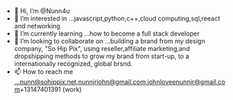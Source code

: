 - 👋 Hi, I’m @Nunn4u
- 👀 I’m interested in ...javascript,python,c++,cloud computing,sql,reeact and networking
- 🌱 I’m currently learning ...how to become a full stack developer
- 💞️ I’m looking to collaborate on ...building a brand from my design company, "So Hip Pix", using reseller,affiliate marketing,and dropshipping methods to grow my brand from start-up, to a internationally recognized, global brsnd.  
- 📫 How to reach me ...nunn@sohippix.net,nunnjrjohn@gmail.com,johnloveenunnjr@gmail.com+13147401391 (work)

<!---
Nunn4u/Nunn4u is a ✨ special ✨ repository because its `README.md` (this file) appears on your GitHub profile.
You can click the Preview link to take a look at your changes.
--->
